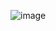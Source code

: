 ![image](https://github.com/DevMon18/EVSU-OC-Basic-Library-Management-System/assets/114367372/a79d7096-b4a7-48fb-8897-6d202bc5c32a)
